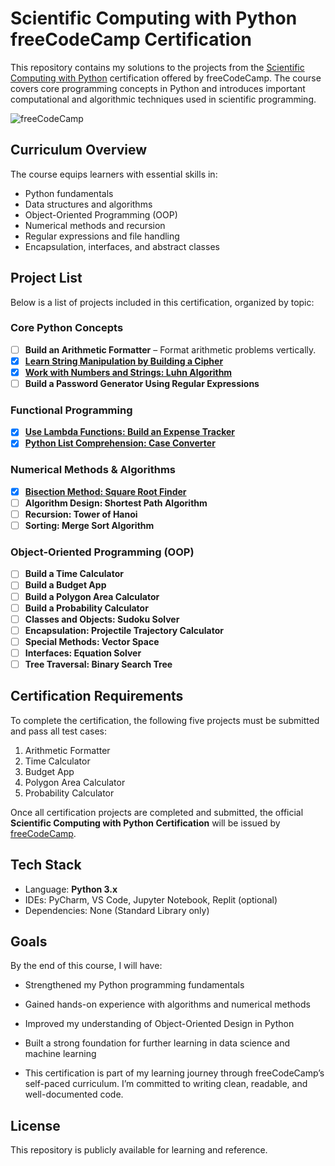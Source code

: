 # Scientific Computing with Python freeCodeCamp Certification

This repository contains my solutions to the projects from the [Scientific Computing with Python](https://www.freecodecamp.org/learn/scientific-computing-with-python/) certification offered by freeCodeCamp. The course covers core programming concepts in Python and introduces important computational and algorithmic techniques used in scientific programming.

![freeCodeCamp](https://img.shields.io/badge/freeCodeCamp-Scientific_Computing_with_Python-0A0A23?logo=freeCodeCamp&logoColor=white&style=flat)

## Curriculum Overview

The course equips learners with essential skills in:

- Python fundamentals
- Data structures and algorithms
- Object-Oriented Programming (OOP)
- Numerical methods and recursion
- Regular expressions and file handling
- Encapsulation, interfaces, and abstract classes

## Project List

Below is a list of projects included in this certification, organized by topic:

### Core Python Concepts
- [ ] **Build an Arithmetic Formatter** – Format arithmetic problems vertically.
- [x] [**Learn String Manipulation by Building a Cipher**](./Non-Certification-Projects/cipher)
- [x] [**Work with Numbers and Strings: Luhn Algorithm**](./Non-Certification-Projects/Luhn%20Algo)
- [ ] **Build a Password Generator Using Regular Expressions**

### Functional Programming
- [x] [**Use Lambda Functions: Build an Expense Tracker**](./Non-Certification-Projects/Expense%20Tracker)
- [x] [**Python List Comprehension: Case Converter**](./Non-Certification-Projects/Case%20Converter)

### Numerical Methods & Algorithms
- [x] [**Bisection Method: Square Root Finder**](./Non-Certification-Projects/Find%20the%20Square%20Root%20of%20a%20Number)
- [ ] **Algorithm Design: Shortest Path Algorithm**
- [ ] **Recursion: Tower of Hanoi**
- [ ] **Sorting: Merge Sort Algorithm**

### Object-Oriented Programming (OOP)
- [ ] **Build a Time Calculator**
- [ ] **Build a Budget App**
- [ ] **Build a Polygon Area Calculator**
- [ ] **Build a Probability Calculator**
- [ ] **Classes and Objects: Sudoku Solver**
- [ ] **Encapsulation: Projectile Trajectory Calculator**
- [ ] **Special Methods: Vector Space**
- [ ] **Interfaces: Equation Solver**
- [ ] **Tree Traversal: Binary Search Tree**

## Certification Requirements

To complete the certification, the following five projects must be submitted and pass all test cases:

1. Arithmetic Formatter
2. Time Calculator
3. Budget App
4. Polygon Area Calculator
5. Probability Calculator

Once all certification projects are completed and submitted, the official **Scientific Computing with Python Certification** will be issued by [freeCodeCamp](https://www.freecodecamp.org/).

## Tech Stack

- Language: **Python 3.x**
- IDEs: PyCharm, VS Code, Jupyter Notebook, Replit (optional)
- Dependencies: None (Standard Library only)

## Goals
By the end of this course, I will have:

- Strengthened my Python programming fundamentals

- Gained hands-on experience with algorithms and numerical methods

- Improved my understanding of Object-Oriented Design in Python

- Built a strong foundation for further learning in data science and machine learning

- This certification is part of my learning journey through freeCodeCamp’s self-paced curriculum. I’m committed to writing clean, readable, and well-documented code.

## License

This repository is publicly available for learning and reference.